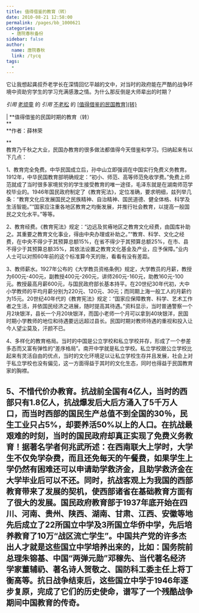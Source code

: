 ```yaml
---
title: 值得借鉴的教育（转）
date: 2010-08-21 12:58:00
permalink: /pages/bb_1000621
categories: 
  - 唐院春秋备份
sidebar: false
author: 
  name: 唐院春秋
  link: /tycq
tags: 
  - 
---
```


它让我想起龚叔乔老学长在深情回忆平越的文中，对当时的政府能在严酷的战争环境中资助穷学生的学习充满感激之情。为什么那反倒是大师辈出的时期？

_引用_ [老顽童](http://epei1008.blog.163.com/) 的 _引用_
[不老松](http://hyl2808.blog.163.com/) 的
[[值得借鉴的民国教育](转}](http://hyl2808.blog.163.com/blog/static/5749204220106131142563)

|  **值得借鉴的民国时期的教育（转）  
**  
 **作者：薛林荣  
  
**  
教育乃千秋之大业，民国办教育的很多做法都值得今天借鉴和学习。归纳起来有以下几点：  
  
1、教育完全免费。中华民国成立后，孙中山立即强调在中国实行免费义务教育。1912年，中华民国教育部明确规定：“初小、师范、高等师范免收学费。”免费上师范就成了当时很多家境贫穷的学生接受教育的唯一途径，毛泽东就是在湖南师范学校毕业的。1946年国民政府制定了《教育宪法》，定位准确，要求明细，兹列举几条：“教育文化应发展国民之民族精神、自治精神、国民道德、健全体格、科学及生活智能。”“国家应注重各地区教育之均衡发展，并推行社会教育，以提高一般国民之文化水平。”等等。  
  
2、教育经费。《教育宪法》规定：“边远及贫瘠地区之教育文化经费，由国库补助之。其重要之教育文化事业，得由中央办理或补助之。”“教育、科学、文化之经费，在中央不得少于其预算总额15%，在省不得少于其预算总额25%，在市、县不得少于其预算总额35%，其依法设置之教育文化基金及产业，应予保障。”业内人士可以对照60年前的这个标准算今天的账，看看有没有差距。  
  
3、教师薪水。1927年公布的《大学教员资格条例》规定，大学教员的月薪，教授为600元-400元，副教授400元-260元，讲师260元-160元，助教160元-100元。教授最高月薪600元，与国民政府部长基本持平。在20世纪30年代初，大中小学教师的平均月薪分别为220元、120元、30元；而同期上海一般工人的月薪约为15元。20世纪40年代的《教育宪法》规定：“国家应保障教育、科学、艺术工作者之生活，并依国民经济之进展，随时提高其待遇。”资料显示，当时普通警察一个月2块银洋，县长一个月20块银洋，而国小老师一个月可以拿到40块银洋，民国时期小学教师的地位和待遇要远远超过县长。民国时期对教师待遇的重视和投入让今人望尘莫及，汗颜不已。  
  
4、多样化的教育格局。当时的中国是公立学校和私立学校并存，形成了一个参差多态而又富有弹性的“差序格局”。南开中学就是私立学校。私立学校跟公立学校比起来有灵活自由的优点，当时的文化环境足以让私立学校生存并且发展，社会上对于私立学校也没有偏见，这一方面得益于其时的文化生态，同时也得益于民国教育家的胸襟。  
  
5、不惜代价办教育。抗战前全国有4亿人，当时的西部只有1.8亿人，抗战爆发后大后方涌入了5千万人口，而当时西部的国民生产总值不到全国的30％，民生工业只占5%，却要养活50%以上的人口。在抗战最艰难的时刻，当时的国民政府却真正实现了免费义务教育！据著名学者何兆武所述：在西南联大上学时，大学生不仅免学杂费，而且还免每天的午餐费，如果学生上学仍然有困难还可以申请助学救济金，且助学救济金在大学毕业后可以不还。同时，抗战客观上为我国的西部教育带来了发展的契机，使西部诸省在基础教育方面有了很大的发展。国民政府教育部于1937年底开始在四川、河南、贵州、陕西、湖南、甘肃、江西、安徽等地先后成立了22所国立中学及3所国立华侨中学，先后培养教育了10万“战区流亡学生”。中国共产党的许多杰出人才就是这些国立中学培养出来的，比如：国务院前总理朱镕基、中国“两弹元勋”邓稼先、当代著名经济学家董辅礽、著名诗人贺敬之、国防科工委主任上将丁衡高等。抗日战争结束后，这些国立中学于1946年逐步复原，完成了它们的历史使命，谱写了一个残酷战争期间中国教育的传奇。  
---